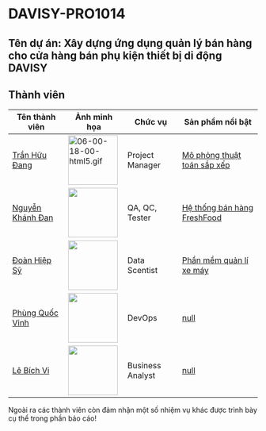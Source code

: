 # DAVISY-PRO1014

## Tên dự án: Xây dựng ứng dụng quản lý bán hàng cho cửa hàng bán phụ kiện thiết bị di động DAVISY


## Thành viên
| Tên thành viên                                             | Ảnh minh họa                                                                                       | Chức vụ                  | Sản phẩm nổi bật  |
| -----------------------------------------------------------| ---------------------------------------------------------------------------------------------------| ------------------------ | ----------------- |
| [Trần Hữu Đang](https://github.com/Theanishtar)            | <img src="https://raw.githubusercontent.com/echhoclaptrinh/Image/main/gif-flog/Excited%20Pepe%20Sticker%20-%20Excited%20Pepe%20Sabers%20-%20Discover%20_%20Share%20GIFs.gif" title="" alt="06-00-18-00-html5.gif" width="100"> | Project Manager          | [Mô phỏng thuật toán sắp xếp](https://github.com/TheanIshtar/simulation-sort-algorithm)              |
| [Nguyễn Khánh Đan](https://github.com/nguyenkhanhdan)      | <img src="https://raw.githubusercontent.com/echhoclaptrinh/Image/main/gif-flog/4638677_4OEPMsV.gif" width="100"> | QA, QC, Tester           | [Hệ thống bán hàng FreshFood](https://github.com/NguyenKhanhDan/FreshFood)              |
| [Đoàn Hiệp Sỹ](https://github.com/DoanSy166)               | <img src="https://raw.githubusercontent.com/echhoclaptrinh/Image/main/gif-flog/f5f.gif" width="100">                        | Data Scentist            | [Phần mềm quản lí xe máy](https://github.com/DoanSy16/biker-shop-manager)              |
| [Phùng Quốc Vinh](https://github.com/Dinhisme)             | <img src="https://raw.githubusercontent.com/echhoclaptrinh/Image/main/gif-flog/amnnnh44kj3.gif" width="100">                        | DevOps                   | [null](github.com)             |
| [Lê Bích Vi](https://github.com/TheBank0911)               | <img src="https://raw.githubusercontent.com/echhoclaptrinh/Image/main/gif-flog/pepefrg-34.gif" width="100">    | Business Analyst         | [null](github.com)              |

Ngoài ra các thành viên còn đảm nhận một số nhiệm vụ khác được trình bày cụ thể trong phần báo cáo!
